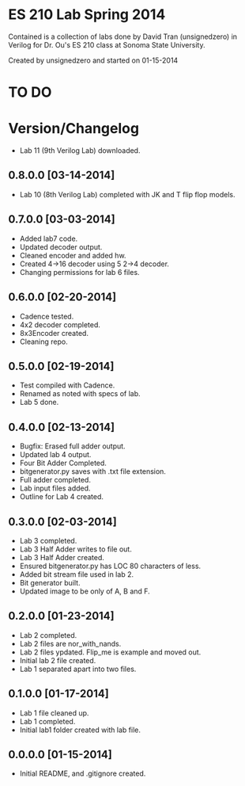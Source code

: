 # ES 210 Lab Spring 2014 #

Contained is a collection of labs done by David Tran (unsignedzero) in Verilog
for Dr. Ou's ES 210 class at Sonoma State University.

Created by unsignedzero and started on 01-15-2014

# TO DO #

# Version/Changelog #

* Lab 11 (9th Verilog Lab) downloaded.

## 0.8.0.0 [03-14-2014] #
* Lab 10 (8th Verilog Lab) completed with JK and T flip flop models.

## 0.7.0.0 [03-03-2014] #
* Added lab7 code.
* Updated decoder output.
* Cleaned encoder and added hw.
* Created 4->16 decoder using 5 2->4 decoder.
* Changing permissions for lab 6 files.

## 0.6.0.0 [02-20-2014] #
* Cadence tested.
* 4x2 decoder completed.
* 8x3Encoder created.
* Cleaning repo.

## 0.5.0.0 [02-19-2014] #
* Test compiled with Cadence.
* Renamed as noted with specs of lab.
* Lab 5 done.

## 0.4.0.0 [02-13-2014] #
* Bugfix: Erased full adder output.
* Updated lab 4 output.
* Four Bit Adder Completed.
* bitgenerator.py saves with .txt file extension.
* Full adder completed.
* Lab input files added.
* Outline for Lab 4 created.

## 0.3.0.0 [02-03-2014] #
* Lab 3 completed.
* Lab 3 Half Adder writes to file out.
* Lab 3 Half Adder created.
* Ensured bitgenerator.py has LOC 80 characters of less.
* Added bit stream file used in lab 2.
* Bit generator built.
* Updated image to be only of A, B and F.

## 0.2.0.0 [01-23-2014] #
* Lab 2 completed.
* Lab 2 files are nor\_with\_nands.
* Lab 2 files ypdated. Flip\_me is example and moved out.
* Initial lab 2 file created.
* Lab 1 separated apart into two files.

## 0.1.0.0 [01-17-2014] #
* Lab 1 file cleaned up.
* Lab 1 completed.
* Initial lab1 folder created with lab file.

## 0.0.0.0 [01-15-2014] #
* Initial README, and .gitignore created.
